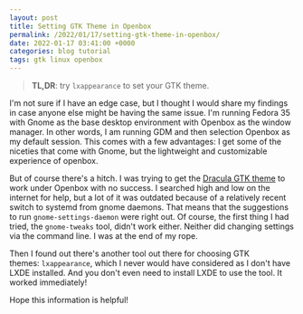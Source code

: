 ```yaml
---
layout: post
title: Setting GTK Theme in Openbox
permalink: /2022/01/17/setting-gtk-theme-in-openbox/
date: 2022-01-17 03:41:00 +0000
categories: blog tutorial
tags: gtk linux openbox
---
```

> **TL,DR**: try `lxappearance` to set your GTK theme.

I'm not sure if I have an edge case, but I thought I would share my findings in case anyone else might be having the same issue. I'm running Fedora 35 with Gnome as the base desktop environment with Openbox as the window manager. In other words, I am running GDM and then selection Openbox as my default session. This comes with a few advantages: I get some of the niceties that come with Gnome, but the lightweight and customizable experience of openbox.

But of course there's a hitch. I was trying to get the [Dracula GTK theme](https://draculatheme.com/gtk) to work under Openbox with no success. I searched high and low on the internet for help, but a lot of it was outdated because of a relatively recent switch to systemd from gnome daemons. That means that the suggestions to run `gnome-settings-daemon` were right out. Of course, the first thing I had tried, the `gnome-tweaks` tool, didn't work either. Neither did changing settings via the command line. I was at the end of my rope.

Then I found out there's another tool out there for choosing GTK themes: `lxappearance`, which I never would have considered as I don't have LXDE installed. And you don't even need to install LXDE to use the tool. It worked immediately!

Hope this information is helpful!
